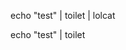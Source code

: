 <p>
	echo "test" | toilet | lolcat
</p>
<p>
	echo "test" | <span style="white-space:normal;">toilet&nbsp;</span>
</p>
<p>
	<br />
</p>
<p>
	<br />
</p>
<p>
	<br />
</p>